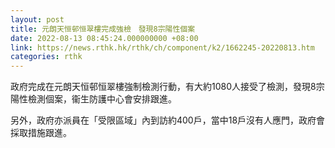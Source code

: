 ```yaml
---
layout: post
title: 元朗天恒邨恒翠樓完成強檢　發現8宗陽性個案
date: 2022-08-13 08:45:24.000000000 +08:00
link: https://news.rthk.hk/rthk/ch/component/k2/1662245-20220813.htm
categories: rthk
---
```


政府完成在元朗天恒邨恒翠樓強制檢測行動，有大約1080人接受了檢測，發現8宗陽性檢測個案，衞生防護中心會安排跟進。

另外，政府亦派員在「受限區域」內到訪約400戶，當中18戶沒有人應門，政府會採取措施跟進。
